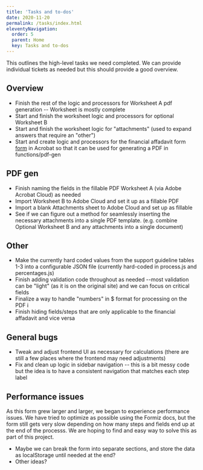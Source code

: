 ```yaml
---
title: 'Tasks and to-dos' 
date: 2020-11-20
permalink: /tasks/index.html
eleventyNavigation:
  order: 5
  parent: Home
  key: Tasks and to-dos 
---
```

This outlines the high-level tasks we need completed. We can provide individual tickets as needed but this should provide a good overview.


## Overview 
* Finish the rest of the logic and processors for Worksheet A pdf generation -- Worksheet is mostly complete
* Start and finish the worksheet logic and processors for optional Worksheet B
* Start and finish the worksheet logic for "attachments" (used to expand answers that require an "other")
* Start and create logic and processors for the financial affadavit form [form](https://dphhs.mt.gov/Portals/85/csed/documents/financialaffidavit.pdf) in Acrobat so that it can be used for generating a PDF in functions/pdf-gen

## PDF gen
* Finish naming the fields in the fillable PDF Worksheet A (via Adobe Acrobat Cloud) as needed
* Import Worksheet B to Adobe Cloud and set it up as a fillable PDF
* Import a blank Attachments sheet to Adobe Cloud and set up as fillable
* See if we can figure out a method for seamlessly inserting the necessary attachments into a single PDF template. (e.g. combine Optional Worksheet B and any attachments into a single document)

## Other
* Make the currently hard coded values from the support guideline tables 1-3 into a configurable JSON file (currently hard-coded in process.js and percentages.js)
* Finish adding validation code throughout as needed --most validation can be "light" (as it is on the original site) and we can focus on critical fields
* Finalize a way to handle "numbers" in $ format for processing on the PDF i
* Finish hiding fields/steps that are only applicable to the financial affadavit and vice versa

## General bugs

* Tweak and adjust frontend UI as necessary for calculations (there are still a few places where the frontend may need adjustments)
* Fix and clean up logic in sidebar navigation -- this is a bit messy code but the idea is to have a consistent navigation that matches each step label

## Performance issues

As this form grew larger and larger, we began to experience performance issues. We have tried to optimize as possible using the Formiz docs, but the form still gets very slow depending on how many steps and fields end up at the end of the processs. We are hoping to find and easy way to solve this as part of this project. 

* Maybe we can break the form into separate sections, and store the data as localStorage until needed at the end? 
* Other ideas? 





